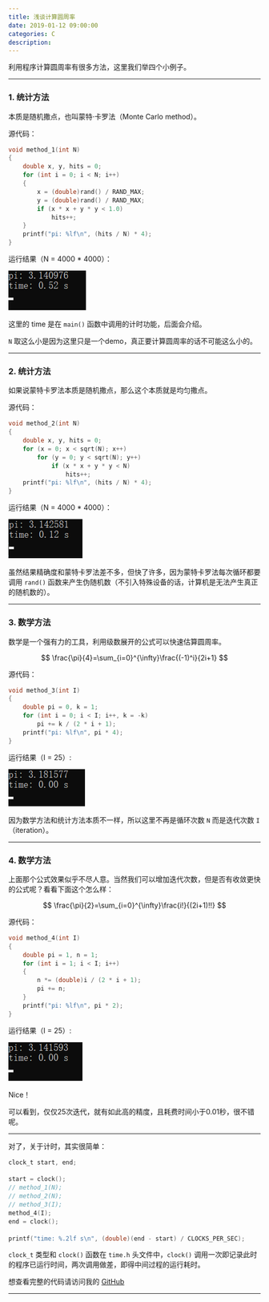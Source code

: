 ```yaml
---
title: 浅谈计算圆周率
date: 2019-01-12 09:00:00
categories: C
description: 
---
```


利用程序计算圆周率有很多方法，这里我们举四个小例子。

---

### 1. 统计方法

本质是随机撒点，也叫蒙特·卡罗法（Monte Carlo method）。

源代码：

```c
void method_1(int N)
{
    double x, y, hits = 0;
    for (int i = 0; i < N; i++)
    {
        x = (double)rand() / RAND_MAX;
        y = (double)rand() / RAND_MAX;
        if (x * x + y * y < 1.0)
            hits++;
    }
    printf("pi: %lf\n", (hits / N) * 4);
}
```

运行结果（N = 4000 * 4000）：

![](浅谈计算圆周率/1.png)

这里的 time 是在 `main()` 函数中调用的计时功能，后面会介绍。

`N` 取这么小是因为这里只是一个demo，真正要计算圆周率的话不可能这么小的。

---

### 2. 统计方法

如果说蒙特卡罗法本质是随机撒点，那么这个本质就是均匀撒点。

源代码：

```c
void method_2(int N)
{
    double x, y, hits = 0;
    for (x = 0; x < sqrt(N); x++)
        for (y = 0; y < sqrt(N); y++)
            if (x * x + y * y < N)
                hits++;
    printf("pi: %lf\n", (hits / N) * 4);
}
```

运行结果（N = 4000 * 4000）：

![](浅谈计算圆周率/2.png)

虽然结果精确度和蒙特卡罗法差不多，但快了许多，因为蒙特卡罗法每次循环都要调用 `rand()` 函数来产生伪随机数（不引入特殊设备的话，计算机是无法产生真正的随机数的）。

---

### 3. 数学方法

数学是一个强有力的工具，利用级数展开的公式可以快速估算圆周率。

$$
\frac{\pi}{4}=\sum_{i=0}^{\infty}\frac{(-1)^i}{2i+1}
$$

源代码：

```c
void method_3(int I)
{
    double pi = 0, k = 1;
    for (int i = 0; i < I; i++, k = -k)
        pi += k / (2 * i + 1);
    printf("pi: %lf\n", pi * 4);
}
```

运行结果（I = 25）:

![](浅谈计算圆周率/3.png)

因为数学方法和统计方法本质不一样，所以这里不再是循环次数 `N` 而是迭代次数 `I` （iteration）。

---

### 4. 数学方法

上面那个公式效果似乎不尽人意。当然我们可以增加迭代次数，但是否有收敛更快的公式呢？看看下面这个怎么样：

$$
\frac{\pi}{2}=\sum_{i=0}^{\infty}\frac{i!}{(2i+1)!!}
$$

源代码：

```c
void method_4(int I)
{
    double pi = 1, n = 1;
    for (int i = 1; i < I; i++)
    {
        n *= (double)i / (2 * i + 1);
        pi += n;
    }
    printf("pi: %lf\n", pi * 2);
}
```

运行结果（I = 25）:

![](浅谈计算圆周率/4.png)

Nice！

可以看到，仅仅25次迭代，就有如此高的精度，且耗费时间小于0.01秒，很不错呢。

---

对了，关于计时，其实很简单：

```c
clock_t start, end;

start = clock();
// method_1(N);
// method_2(N);
// method_3(I);
method_4(I);
end = clock();

printf("time: %.2lf s\n", (double)(end - start) / CLOCKS_PER_SEC);
```

`clock_t` 类型和 `clock()` 函数在 `time.h` 头文件中，`clock()` 调用一次即记录此时的程序已运行时间，两次调用做差，即得中间过程的运行耗时。

想查看完整的代码请访问我的 [GitHub](https://github.com/chen-qingyu/C-Programs)

---
